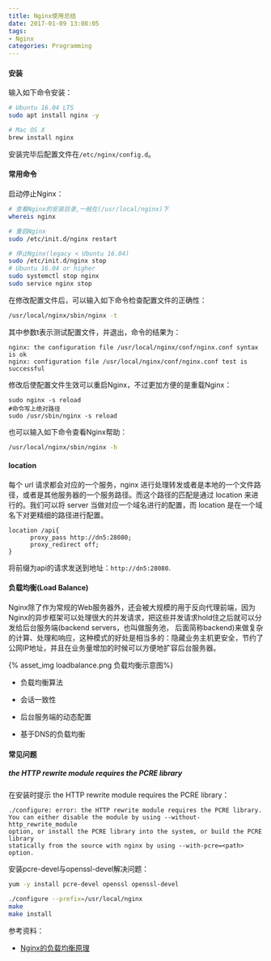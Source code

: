 ```yaml
---
title: Nginx使用总结
date: 2017-01-09 13:08:05
tags:
- Nginx
categories: Programming
---
```


#### 安装

输入如下命令安装：

```Bash
# Ubuntu 16.04 LTS
sudo apt install nginx -y

# Mac OS X
brew install nginx
```

安装完毕后配置文件在`/etc/nginx/config.d`。

<!-- more -->

#### 常用命令

启动停止Nginx：

```Bash
# 查看Nginx的安装目录,一般在(/usr/local/nginx)下
whereis nginx

# 重启Nginx
sudo /etc/init.d/nginx restart

# 停止Nginx(legacy < Ubuntu 16.04)
sudo /etc/init.d/nginx stop
# Ubuntu 16.04 or higher
sudo systemctl stop nginx
sudo service nginx stop
```

在修改配置文件后，可以输入如下命令检查配置文件的正确性：

```Bash
/usr/local/nginx/sbin/nginx -t
```

其中参数t表示测试配置文件，并退出，命令的结果为：

```
nginx: the configuration file /usr/local/nginx/conf/nginx.conf syntax is ok
nginx: configuration file /usr/local/nginx/conf/nginx.conf test is successful
```

修改后使配置文件生效可以重启Nginx，不过更加方便的是重载Nginx：

```shell
sudo nginx -s reload
#命令写上绝对路径
sudo /usr/sbin/nginx -s reload
```

也可以输入如下命令查看Nginx帮助：

```Bash
/usr/local/nginx/sbin/nginx -h
```


#### location

每个 url 请求都会对应的一个服务，nginx 进行处理转发或者是本地的一个文件路径，或者是其他服务器的一个服务路径。而这个路径的匹配是通过 location 来进行的。我们可以将 server 当做对应一个域名进行的配置，而 location 是在一个域名下对更精细的路径进行配置。

```
location /api{
      proxy_pass http://dn5:28080;
      proxy_redirect off;
}
```

将前缀为api的请求发送到地址：`http://dn5:28080`.

#### 负载均衡(Load Balance)

Nginx除了作为常规的Web服务器外，还会被大规模的用于反向代理前端，因为Nginx的异步框架可以处理很大的并发请求，把这些并发请求hold住之后就可以分发给后台服务端(backend servers，也叫做服务池， 后面简称backend)来做复杂的计算、处理和响应，这种模式的好处是相当多的：隐藏业务主机更安全，节约了公网IP地址，并且在业务量增加的时候可以方便地扩容后台服务器。

{% asset_img loadbalance.png 负载均衡示意图%}

* 负载均衡算法

* 会话一致性

* 后台服务端的动态配置

* 基于DNS的负载均衡

#### 常见问题

#####  the HTTP rewrite module requires the PCRE library

在安装时提示 the HTTP rewrite module requires the PCRE library：

```
./configure: error: the HTTP rewrite module requires the PCRE library.
You can either disable the module by using --without-http_rewrite_module
option, or install the PCRE library into the system, or build the PCRE library
statically from the source with nginx by using --with-pcre=<path> option.
```

安装pcre-devel与openssl-devel解决问题：

```Bash
yum -y install pcre-devel openssl openssl-devel
 
./configure --prefix=/usr/local/nginx
make
make install
```

参考资料：

* [Nginx的负载均衡原理](http://kb.cnblogs.com/page/559213/)